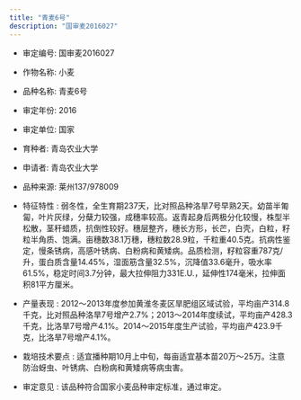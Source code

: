 ```yaml
---
title: "青麦6号"
description: "国审麦2016027"
---
```

* 审定编号:  国审麦2016027

*  作物名称:  小麦

*  品种名称:  青麦6号

*  审定年份:  2016

*  审定单位:  国家

* 育种者:  青岛农业大学

*  申请者:  青岛农业大学

*  品种来源:  莱州137/978009

*  特征特性 : 
弱冬性，全生育期237天，比对照品种洛旱7号早熟2天。幼苗半匍匐，叶片灰绿，分蘖力较强，成穗率较高。返青起身后两极分化较慢，株型半松散，茎秆蜡质，抗倒性较好。穗层整齐，穗长方形，长芒，白壳，白粒，籽粒半角质、饱满。亩穗数38.1万穗，穗粒数28.9粒，千粒重40.5克。抗病性鉴定，慢条锈病，高感叶锈病、白粉病和黄矮病。品质检测，籽粒容重787克/升，蛋白质含量14.45%，湿面筋含量32.5%，沉降值33.6毫升，吸水率61.5%，稳定时间3.7分钟，最大拉伸阻力331E.U.，延伸性174毫米，拉伸面积81平方厘米。
 
*  产量表现 : 
2012～2013年度参加黄淮冬麦区旱肥组区域试验，平均亩产314.8千克，比对照品种洛旱7号增产2.7%；2013～2014年度续试，平均亩产428.3千克，比洛旱7号增产4.1%。2014～2015年度生产试验，平均亩产423.9千克，比洛旱7号增产4.1%。

*  栽培技术要点 : 
适宜播种期10月上中旬，每亩适宜基本苗20万～25万。注意防治蚜虫、叶锈病、白粉病和黄矮病等病虫害。

*  审定意见 : 
该品种符合国家小麦品种审定标准，通过审定。
